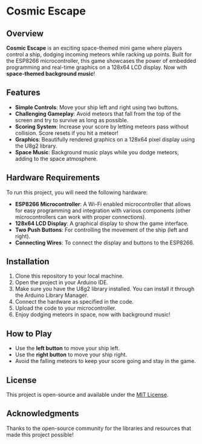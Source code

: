 # Cosmic Escape

## Overview

**Cosmic Escape** is an exciting space-themed mini game where players control a ship, dodging incoming meteors while racking up points. Built for the ESP8266 microcontroller, this game showcases the power of embedded programming and real-time graphics on a 128x64 LCD display. Now with **space-themed background music**!

## Features

- **Simple Controls**: Move your ship left and right using two buttons.
- **Challenging Gameplay**: Avoid meteors that fall from the top of the screen and try to survive as long as possible.
- **Scoring System**: Increase your score by letting meteors pass without collision. Score resets if you hit a meteor!
- **Graphics**: Beautifully rendered graphics on a 128x64 pixel display using the U8g2 library.
- **Space Music**: Background music plays while you dodge meteors, adding to the space atmosphere.

## Hardware Requirements

To run this project, you will need the following hardware:

- **ESP8266 Microcontroller**: A Wi-Fi enabled microcontroller that allows for easy programming and integration with various components (other microcontrollers can work with proper connections).
- **128x64 LCD Display**: A graphical display to show the game interface.
- **Two Push Buttons**: For controlling the movement of the ship (left and right).
- **Connecting Wires**: To connect the display and buttons to the ESP8266.

## Installation

1. Clone this repository to your local machine.
2. Open the project in your Arduino IDE.
3. Make sure you have the U8g2 library installed. You can install it through the Arduino Library Manager.
4. Connect the hardware as specified in the code.
5. Upload the code to your microcontroller.
6. Enjoy dodging meteors in space, now with background music!

## How to Play

- Use the **left button** to move your ship left.
- Use the **right button** to move your ship right.
- Avoid the falling meteors to keep your score going and stay in the game.

## License

This project is open-source and available under the [MIT License](LICENSE.md).

## Acknowledgments

Thanks to the open-source community for the libraries and resources that made this project possible!

